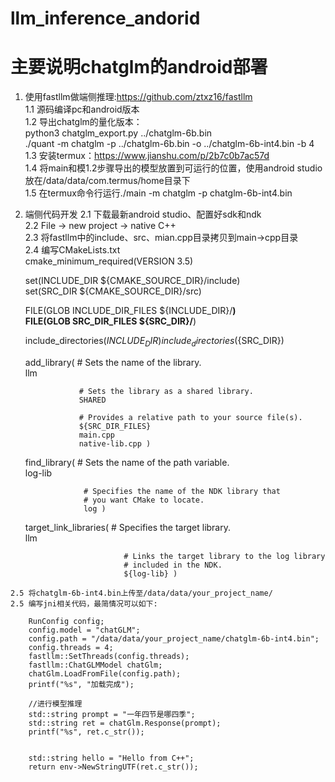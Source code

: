 # llm_inference_andorid


# 主要说明chatglm的android部署

  1. 使用fastllm做端侧推理:https://github.com/ztxz16/fastllm  
    1.1 源码编译pc和android版本  
    1.2 导出chatglm的量化版本：  
        python3 chatglm_export.py ../chatglm-6b.bin  
        ./quant -m chatglm -p ../chatglm-6b.bin -o ../chatglm-6b-int4.bin -b 4  
    1.3 安装termux：https://www.jianshu.com/p/2b7c0b7ac57d  
    1.4 将main和模1.2步骤导出的模型放置到可运行的位置，使用android studio放在/data/data/com.termus/home目录下  
    1.5 在termux命令行运行./main -m chatglm -p chatglm-6b-int4.bin  
  
  2. 端侧代码开发
    2.1 下载最新android studio、配置好sdk和ndk  
    2.2 File -> new project -> native C++  
    2.3 将fastllm中的include、src、mian.cpp目录拷贝到main->cpp目录  
    2.4 编写CMakeLists.txt  
		cmake_minimum_required(VERSION 3.5)  

		set(INCLUDE_DIR ${CMAKE_SOURCE_DIR}/include)  
		set(SRC_DIR ${CMAKE_SOURCE_DIR}/src)  

		FILE(GLOB INCLUDE_DIR_FILES ${INCLUDE_DIR}/**)  
		FILE(GLOB SRC_DIR_FILES ${SRC_DIR}/**)  


		include_directories(${INCLUDE_DIR})  
		include_directories(${SRC_DIR})  


		add_library( # Sets the name of the library.  
					 llm  

					 # Sets the library as a shared library.  
					 SHARED  

					 # Provides a relative path to your source file(s).  
					 ${SRC_DIR_FILES}  
					 main.cpp  
					 native-lib.cpp )  

		find_library( # Sets the name of the path variable.  
					  log-lib  

					  # Specifies the name of the NDK library that  
					  # you want CMake to locate.  
					  log )  

		target_link_libraries( # Specifies the target library.  
							   llm  

							   # Links the target library to the log library  
							   # included in the NDK.  
							   ${log-lib} )  
    2.5 将chatglm-6b-int4.bin上传至/data/data/your_project_name/  
    2.5 编写jni相关代码，最简情况可以如下:  

		RunConfig config;  
		config.model = "chatGLM";  
		config.path = "/data/data/your_project_name/chatglm-6b-int4.bin";  
		config.threads = 4;  
		fastllm::SetThreads(config.threads);  
		fastllm::ChatGLMModel chatGlm;  
		chatGlm.LoadFromFile(config.path);  
		printf("%s", "加载完成");  

		//进行模型推理  
		std::string prompt = "一年四节是哪四季";  
		std::string ret = chatGlm.Response(prompt);  
		printf("%s", ret.c_str());  


		std::string hello = "Hello from C++";  
		return env->NewStringUTF(ret.c_str());  
